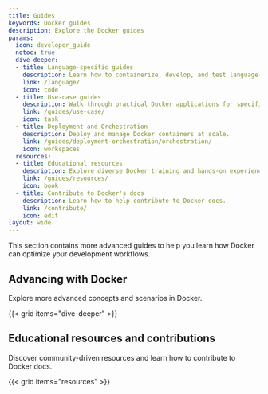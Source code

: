 ```yaml
---
title: Guides
keywords: Docker guides
description: Explore the Docker guides
params:
  icon: developer_guide
  notoc: true
  dive-deeper:
  - title: Language-specific guides
    description: Learn how to containerize, develop, and test language-specific apps using Docker.
    link: /language/
    icon: code
  - title: Use-case guides
    description: Walk through practical Docker applications for specific scenarios.
    link: /guides/use-case/
    icon: task
  - title: Deployment and Orchestration
    description: Deploy and manage Docker containers at scale.
    link: /guides/deployment-orchestration/orchestration/
    icon: workspaces
  resources:
  - title: Educational resources
    description: Explore diverse Docker training and hands-on experiences.
    link: /guides/resources/
    icon: book
  - title: Contribute to Docker's docs
    description: Learn how to help contribute to Docker docs.
    link: /contribute/
    icon: edit
layout: wide
---
```


This section contains more advanced guides to help you learn how Docker can optimize your development workflows.

## Advancing with Docker

Explore more advanced concepts and scenarios in Docker.

{{< grid items="dive-deeper" >}}

## Educational resources and contributions

Discover community-driven resources and learn how to contribute to Docker docs.

{{< grid items="resources" >}}
